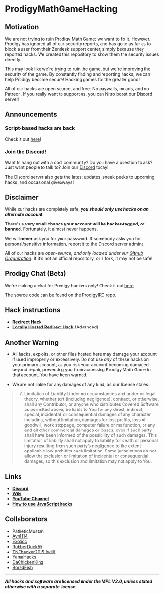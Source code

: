 # ProdigyMathGameHacking

## Motivation
We are not trying to ruin Prodigy Math Game; we want to fix it. However, Prodigy has ignored all of our security reports, and has gone as far as to block a user from their Zendesk support center, simply because they reported hacks. We created this repository to show them the security issues directly.

This may look like we're trying to ruin the game, but we're improving the security of the game. By constantly finding and reporting hacks, we can help Prodigy become secure!
Hacking games for the greater good!

All of our hacks are open source, and free. No paywalls, no ads, and no Patreon. If you really want to support us, you can Nitro boost our Discord server!

## Announcements

### Script-based hacks are back
Check it out [here](https://github.com/Prodigy-Hacking/ProdigyMathGameHacking/blob/master/hacks/Script-Based%20Hacks/)!

### Join the [Discord](https://discord.gg/XQDfbfq)!
Want to hang out with a cool community? Do you have a question to ask? Just want people to talk to? Join our [Discord](https://discord.gg/XQDfbfq) today!

The Discord server also gets the latest updates, sneak peeks to upcoming hacks, and occasional giveaways!

## Disclaimer
While our hacks are completely safe, ***you should only use hacks on an alternate account***.

There's a **very small chance your account will be hacker-tagged, or banned**. Fortunately, it almost never happens.

We will **never** ask you for your password. If somebody asks you for personal/sensitive information, report it to the [Discord server](https://discord.gg/XQDfbfq) admins. 

All of our hacks are *open-source, and only located under our [Github Organization](https://github.com/Prodigy-Hacking)*.
If it's not an official repository, or a fork, it may not be safe!

## Prodigy Chat (Beta)
We're making a chat for Prodigy hackers only! Check it out [here](http://prodigyhacking.ml:3000).

The source code can be found on the [ProdigyIRC repo](https://github.com/Prodigy-Hacking/ProdigyIRC).

## Hack instructions
- **[Redirect Hack](https://github.com/Prodigy-Hacking/ProdigyMathGameHacking/wiki/Redirect-Hack)**
- **[Locally Hosted Redirect Hack](https://github.com/Prodigy-Hacking/Redirector#using-redirector-locally-advanced)** (Advanced)

## Another Warning
- All hacks, exploits, or other files hosted here may damage your account if used improperly or excessively. Do not use *any* of these hacks on your primary account, as you risk your account becoming damaged beyond repair, preventing you from accessing Prodigy Math Game in that account. You have been warned.
   
- We are not liable for any damages of any kind, as our license states:
> 7. Limitation of Liability
>    Under no circumstances and under no legal theory, whether tort (including negligence), contract, or otherwise, shall any Contributor, or anyone who distributes Covered Software as permitted above, be liable to You for any direct, indirect, special, incidental, or consequential damages of any character including, without limitation, damages for lost profits, loss of goodwill, work stoppage, computer failure or malfunction, or any and all other commercial damages or losses, even if such party shall have been informed of the possibility of such damages. This limitation of liability shall not apply to liability for death or personal injury resulting from such party’s negligence to the extent applicable law prohibits such limitation. Some jurisdictions do not allow the exclusion or limitation of incidental or consequential damages, so this exclusion and limitation may not apply to You.

## Links

-   **[Discord](https://discord.gg/XQDfbfq)**
-   **[Wiki](https://github.com/Prodigy-Hacking/ProdigyMathGameHacking/wiki)**
-   **[YouTube Channel](https://www.youtube.com/channel/UChIRMY6SdQrcADVscWTVv9A)**
-   **[How to use JavaScript hacks](https://github.com/Prodigy-Hacking/ProdigyMathGameHacking/wiki/How-to-use-Javascript-Hacks)**

## Collaborators

-   [PatheticMustan](https://github.com/PatheticMustan)
-   [Avn1114](https://github.com/Avn1114)
-   [Exoticc](https://github.com/Exoticc)
-   [RubberDuck55](https://github.com/RubberDuck55)
-   [TNThacker2015 (will)](https://github.com/TNThacker2015)
-   [YamaHacks](https://github.com/YamaHacks)
-   [DaChickenKing](https://github.com/DaChickenKing)
-   [BoredFish](https://github.com/BoredFishRE)

----
***All hacks and software are licensed under the MPL V2.0, unless stated otherwise with a separate license.***
